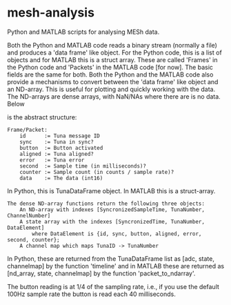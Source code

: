 # mesh-analysis
Python and MATLAB scripts for analysing MESh data.

Both the Python and MATLAB code reads a binary stream (normally a file) and
produces a 'data frame' like object. For the Python code, this is a list of objects
and for MATLAB this is a struct array. These are called 'Frames' in the Python code
and 'Packets' in the MATLAB code [for now]. The basic fields are the same for both.
Both the Python and the MATLAB code also provide a mechanisms to convert between
the 'data frame' like object and an ND-array. This is useful for plotting and
quickly working with the data. The ND-arrays are dense arrays, with NaN/NAs where
there are is no data. Below

is the abstract structure:

```
Frame/Packet:
    id      := Tuna message ID
    sync    := Tuna in sync?
    button  := Button activated
    aligned := Tuna aligned?
    error   := Tuna error
    second  := Sample time (in milliseconds)?
    counter := Sample count (in counts / sample rate)?
    data    := The data (int16)
```    
In Python, this is TunaDataFrame object. In MATLAB this is a struct-array.

```
The dense ND-array functions return the following three objects:
    An ND-array with indexes [SyncronizedSampleTime, TunaNumber, ChannelNumber]
    A state array with the indexes [SyncronizedTime, TunaNumber, DataElement]
        where DataElement is {id, sync, button, aligned, error, second, counter};
    A channel map which maps TunaID -> TunaNumber
```
   
In Python, these are returned from the TunaDataFrame list as [adc, state,
channelmap] by the function 'timeline' and in MATLAB these are returned as
[nd_array, state, channelmap] by the function 'packet_to_ndarray'.

The button reading is at 1/4 of the sampling rate, i.e., if you use the default 100Hz sample rate the button is read each 40 milliseconds.

